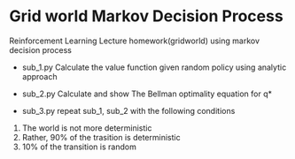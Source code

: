 # Grid world Markov Decision Process
Reinforcement Learning Lecture homework(gridworld) using markov decision process

- sub_1.py
Calculate the value function given random policy using analytic approach

- sub_2.py
Calculate and show The Bellman optimality equation for q*

- sub_3.py
repeat sub_1, sub_2 with the following conditions
1. The world is not more deterministic
2. Rather, 90% of the trasition is deterministic
3. 10% of the transition is random

